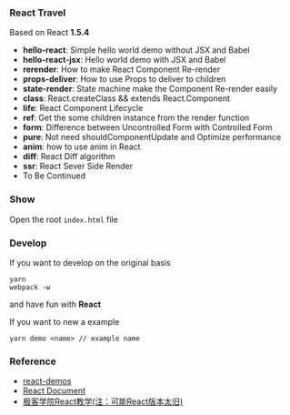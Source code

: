 ### React Travel

Based on React __1.5.4__

* **hello-react**:  Simple hello world demo without JSX and Babel
* **hello-react-jsx**: Hello world demo with JSX and Babel
* **rerender**: How to make React Component Re-render
* **props-deliver**: How to use Props to deliver to children
* **state-render**: State machine make the Component Re-render easily
* **class**: React.createClass && extends React.Component
* **life**: React Component Lifecycle
* **ref**: Get the some children instance from the render function
* **form**: Difference between Uncontrolled Form with Controlled Form 
* **pure**: Not need shouldComponentUpdate and Optimize performance
* **anim**: how to use anim in React
* **diff**: React Diff algorithm
* **ssr**: React Sever Side Render
* To Be Continued

### Show
Open the root `index.html` file

### Develop

If you want to develop on the original basis

```shell
yarn
webpack -w
```

and have fun with __React__

If you want to new a example

```shell
yarn demo <name> // example name
```

### Reference

* [react-demos](https://github.com/ruanyf/react-demos)
* [React Document](https://facebook.github.io/react/)
* [极客学院React教学(注：可能React版本太旧)](http://wiki.jikexueyuan.com/project/react/)